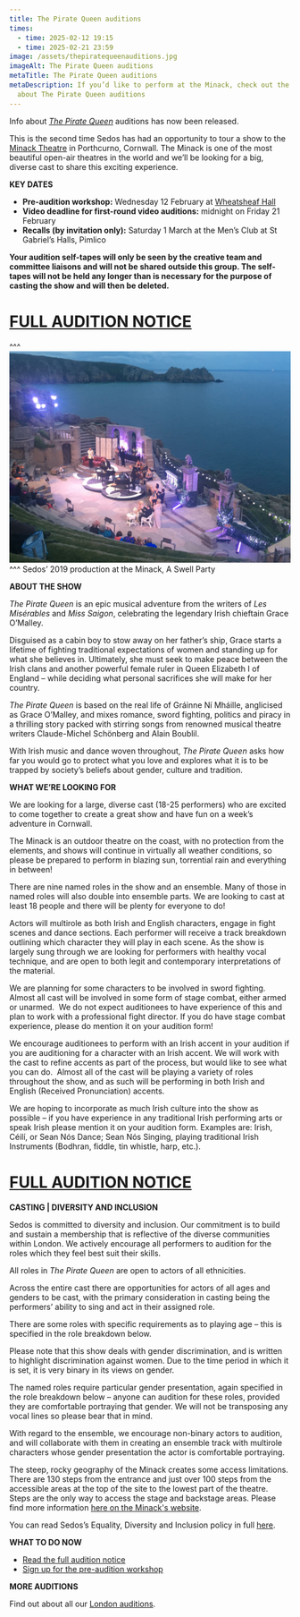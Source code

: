 ```yaml
---
title: The Pirate Queen auditions
times:
  - time: 2025-02-12 19:15
  - time: 2025-02-21 23:59
image: /assets/thepiratequeenauditions.jpg
imageAlt: The Pirate Queen auditions
metaTitle: The Pirate Queen auditions
metaDescription: If you’d like to perform at the Minack, check out the full info
  about The Pirate Queen auditions
---
```

Info about *[The Pirate Queen](https://www.sedos.co.uk/shows/2025-the-pirate-queen)* auditions has now been released.

This is the second time Sedos has had an opportunity to tour a show to the [Minack Theatre](https://minack.com/) in Porthcurno, Cornwall. The Minack is one of the most beautiful open-air theatres in the world and we’ll be looking for a big, diverse cast to share this exciting experience. 

**KEY DATES**

* **Pre-audition workshop:** Wednesday 12 February at [Wheatsheaf Hall](https://www.sedos.co.uk/venues/wheatsheaf-hall)
* ⁠**Video deadline for first-round video auditions:** midnight on Friday 21 February
* ⁠**Recalls (by invitation only):** Saturday 1 March at the Men’s Club at St Gabriel’s Halls, Pimlico

**Your audition self-tapes will only be seen by the creative team and committee liaisons and will not be shared outside this group. The self-tapes will not be held any longer than is necessary for the purpose of casting the show and will then be deleted.**

# **[FULL AUDITION NOTICE](https://docs.google.com/document/d/1GhpP64QrJwp1yLcmXXqno9vCt6uMC4Gwwto9ViVQ5D4/edit?tab=t.0)**

^^^
![The Pirate Queen auditions – perform at the Minack](/assets/minack-landscape.jpeg)
^^^ Sedos’ 2019 production at the Minack, A Swell Party

**ABOUT THE SHOW**

*The Pirate Queen* is an epic musical adventure from the writers of *Les Misérables* and *Miss Saigon*, celebrating the legendary Irish chieftain Grace O’Malley.

Disguised as a cabin boy to stow away on her father’s ship, Grace starts a lifetime of fighting traditional expectations of women and standing up for what she believes in. Ultimately, she must seek to make peace between the Irish clans and another powerful female ruler in Queen Elizabeth I of England – while deciding what personal sacrifices she will make for her country. 

*The Pirate Queen* is based on the real life of Gráinne Ní Mháille, anglicised as Grace O’Malley, and mixes romance, sword fighting, politics and piracy in a thrilling story packed with stirring songs from renowned musical theatre writers Claude-Michel Schönberg and Alain Boublil.

With Irish music and dance woven throughout, *The Pirate Queen* asks how far you would go to protect what you love and explores what it is to be trapped by society’s beliefs about gender, culture and tradition.

**WHAT WE’RE LOOKING FOR**

We are looking for a large, diverse cast (18-25 performers) who are excited to come together to create a great show and have fun on a week’s adventure in Cornwall.

The Minack is an outdoor theatre on the coast, with no protection from the elements, and shows will continue in virtually all weather conditions, so please be prepared to perform in blazing sun, torrential rain and everything in between!

There are nine named roles in the show and an ensemble. Many of those in named roles will also double into ensemble parts. We are looking to cast at least 18 people and there will be plenty for everyone to do!

Actors will multirole as both Irish and English characters, engage in fight scenes and dance sections. Each performer will receive a track breakdown outlining which character they will play in each scene. As the show is largely sung through we are looking for performers with healthy vocal technique, and are open to both legit and contemporary interpretations of the material. 

We are planning for some characters to be involved in sword fighting. Almost all cast will be involved in some form of stage combat, either armed or unarmed.  We do not expect auditionees to have experience of this and plan to work with a professional fight director. If you do have stage combat experience, please do mention it on your audition form! 

We encourage auditionees to perform with an Irish accent in your audition if you are auditioning for a character with an Irish accent. We will work with the cast to refine accents as part of the process, but would like to see what you can do.  Almost all of the cast will be playing a variety of roles throughout the show, and as such will be performing in both Irish and English (Received Pronunciation) accents. 

We are hoping to incorporate as much Irish culture into the show as possible – if you have experience in any traditional Irish performing arts or speak Irish please mention it on your audition form. Examples are: Irish, Céilí, or Sean Nós Dance; Sean Nós Singing, playing traditional Irish Instruments (Bodhran, fiddle, tin whistle, harp, etc.).

# **[FULL AUDITION NOTICE](https://docs.google.com/document/d/1GhpP64QrJwp1yLcmXXqno9vCt6uMC4Gwwto9ViVQ5D4/edit?tab=t.0)**

**CASTING | DIVERSITY AND INCLUSION**

Sedos is committed to diversity and inclusion. Our commitment is to build and sustain a membership that is reflective of the diverse communities within London. We actively encourage all performers to audition for the roles which they feel best suit their skills.

All roles in *The Pirate Queen* are open to actors of all ethnicities. 

Across the entire cast there are opportunities for actors of all ages and genders to be cast, with the primary consideration in casting being the performers’ ability to sing and act in their assigned role. 

There are some roles with specific requirements as to playing age – this is specified in the role breakdown below. 

Please note that this show deals with gender discrimination, and is written to highlight discrimination against women. Due to the time period in which it is set, it is very binary in its views on gender. 

The named roles require particular gender presentation, again specified in the role breakdown below – anyone can audition for these roles, provided they are comfortable portraying that gender. We will not be transposing any vocal lines so please bear that in mind.  

With regard to the ensemble, we encourage non-binary actors to audition, and will collaborate with them in creating an ensemble track with multirole characters whose gender presentation the actor is comfortable portraying.

The steep, rocky geography of the Minack creates some access limitations. There are 130 steps from the entrance and just over 100 steps from the accessible areas at the top of the site to the lowest part of the theatre. Steps are the only way to access the stage and backstage areas. Please find more information [here on the Minack's website](https://www.minack.com/visit-us/accessibility). 

You can read Sedos’s Equality, Diversity and Inclusion policy in full [here](https://www.sedos.co.uk/assets/policies/2022-10-edi-policy.pdf).

**WHAT TO DO NOW**

* [Read the full audition notice](https://docs.google.com/document/d/1GhpP64QrJwp1yLcmXXqno9vCt6uMC4Gwwto9ViVQ5D4/edit?tab=t.0)
* [Sign up for the pre-audition workshop](https://membership.sedos.co.uk/signup/135)

**MORE AUDITIONS**

Find out about all our [London auditions](https://www.sedos.co.uk/get-involved).